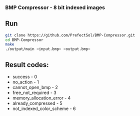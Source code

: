 ### BMP Compressor - 8 bit indexed images

## Run

```bash
git clone https://github.com/PrefectSol/BMP-Compressor.git
cd BMP-Compressor
make
./output/main <input.bmp> <output.bmp>
```

## Result codes:

- success - 0
- no_action - 1
- cannot_open_bmp - 2
- free_not_required - 3
- memory_allocation_error - 4
- already_compressed - 5
- not_indexed_color_scheme - 6
